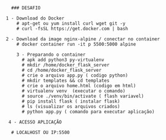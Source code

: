        ### DESAFIO

     1 - Download do Docker
         # apt-get ou yum install curl wget git -y
         # curl -fsSL https://get.docker.com | bash
         
     2 - Download da image nginx-alpine / conectar no container
         # docker container run -it p 5500:5000 alpine
         
         3 - Preparando o container
           # apk add python3 py-virtualenv
           # mkdir /home/docker_flask_server
           # cd /home/docker_flask_server
           # crie o arquivo app.py ( codigo python)
           # mkdir templates && cd templates 
           # crie o arquivo home.html (codigo em html)
           # virtualenv venv  (executar o comando)
           # source ./venv/bin/activate ( flash variavel)
           # pip install flask ( instalar flask)
           # ls (visualizar os arquivos criados)
           # python app.py ( comando para executar aplicação)
   
      4 - ACESSO APLICAÇÃO
   
       # LOCALHOST OU IP:5500
       




